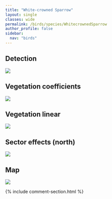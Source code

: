 ```yaml
---
title: "White-crowned Sparrow"
layout: single
classes: wide
permalink: /birds/species/WhitecrownedSparrow
author_profile: false
sidebar:
  nav: "birds"
---
```



<h2>Detection</h2>

<a href="https://beallen.github.io/DevelopmentWebsite/assets/images/birds/WhitecrownedSparrow/det.jpg">
<img src="https://beallen.github.io/DevelopmentWebsite/assets/images/birds/WhitecrownedSparrow/det.jpg">
</a>

<h2>Vegetation coefficients</h2>

<a href="https://beallen.github.io/DevelopmentWebsite/assets/images/birds/WhitecrownedSparrow/veghf.jpg">
<img src="https://beallen.github.io/DevelopmentWebsite/assets/images/birds/WhitecrownedSparrow/veghf.jpg">
</a>

<h2>Vegetation linear</h2>

<a href="https://beallen.github.io/DevelopmentWebsite/assets/images/birds/WhitecrownedSparrow/lin-north.jpg">
<img src="https://beallen.github.io/DevelopmentWebsite/assets/images/birds/WhitecrownedSparrow/lin-north.jpg">
</a>

<h2>Sector effects (north)</h2>

<a href="https://beallen.github.io/DevelopmentWebsite/assets/images/birds/WhitecrownedSparrow/sector-north.jpg">
<img src="https://beallen.github.io/DevelopmentWebsite/assets/images/birds/WhitecrownedSparrow/sector-north.jpg">
</a>

<h2>Map</h2>

<a href="https://beallen.github.io/DevelopmentWebsite/assets/images/birds/WhitecrownedSparrow/map.jpg">
<img src="https://beallen.github.io/DevelopmentWebsite/assets/images/birds/WhitecrownedSparrow/map.jpg">
</a>

{% include comment-section.html %}
